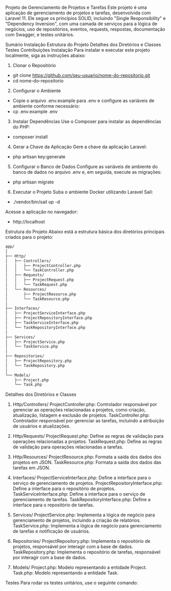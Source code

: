 Projeto de Gerenciamento de Projetos e Tarefas
Este projeto é uma aplicação de gerenciamento de projetos e tarefas, desenvolvida com Laravel 11. Ele segue os princípios SOLID, incluindo "Single Responsibility" e "Dependency Inversion", com uma camada de serviços para a lógica de negócios, uso de repositórios, eventos, requests, respostas, documentação com Swagger, e testes unitários.

Sumário
Instalação
Estrutura do Projeto
Detalhes dos Diretórios e Classes
Testes
Contribuições
Instalação
Para instalar e executar este projeto localmente, siga as instruções abaixo:

1. Clonar o Repositório
- git clone https://github.com/seu-usuario/nome-do-repositorio.git
- cd nome-do-repositorio

2. Configurar o Ambiente
- Copie o arquivo .env.example para .env e configure as variáveis de ambiente conforme necessário:
- cp .env.example .env

3. Instalar Dependências
Use o Composer para instalar as dependências do PHP:
- composer install

4. Gerar a Chave da Aplicação
Gere a chave da aplicação Laravel:
- php artisan key:generate

5. Configurar o Banco de Dados
Configure as variáveis de ambiente do banco de dados no arquivo .env e, em seguida, execute as migrações:
- php artisan migrate

6. Executar o Projeto
Suba o ambiente Docker utilizando Laravel Sail:
- ./vendor/bin/sail up -d

Acesse a aplicação no navegador:
- http://localhost

Estrutura do Projeto
Abaixo está a estrutura básica dos diretórios principais criados para o projeto:
```bash
app/
│
├── Http/
│   ├── Controllers/
│   │   ├── ProjectController.php
│   │   └── TaskController.php
│   ├── Requests/
│   │   ├── ProjectRequest.php
│   │   └── TaskRequest.php
│   └── Resources/
│       ├── ProjectResource.php
│       └── TaskResource.php
│
├── Interfaces/
│   ├── ProjectServiceInterface.php
│   ├── ProjectRepositoryInterface.php
│   ├── TaskServiceInterface.php
│   └── TaskRepositoryInterface.php
│
├── Services/
│   ├── ProjectService.php
│   └── TaskService.php
│
├── Repositories/
│   ├── ProjectRepository.php
│   └── TaskRepository.php
│
└── Models/
    ├── Project.php
    └── Task.php
```

Detalhes dos Diretórios e Classes

1. Http/Controllers/
ProjectController.php: Controlador responsável por gerenciar as operações relacionadas a projetos, como criação, atualização, listagem e exclusão de projetos.
TaskController.php: Controlador responsável por gerenciar as tarefas, incluindo a atribuição de usuários e atualizações.

2. Http/Requests/
ProjectRequest.php: Define as regras de validação para operações relacionadas a projetos.
TaskRequest.php: Define as regras de validação para operações relacionadas a tarefas.

3. Http/Resources/
ProjectResource.php: Formata a saída dos dados dos projetos em JSON.
TaskResource.php: Formata a saída dos dados das tarefas em JSON.

4. Interfaces/
ProjectServiceInterface.php: Define a interface para o serviço de gerenciamento de projetos.
ProjectRepositoryInterface.php: Define a interface para o repositório de projetos.
TaskServiceInterface.php: Define a interface para o serviço de gerenciamento de tarefas.
TaskRepositoryInterface.php: Define a interface para o repositório de tarefas.

5. Services/
ProjectService.php: Implementa a lógica de negócio para gerenciamento de projetos, incluindo a criação de relatórios.
TaskService.php: Implementa a lógica de negócio para gerenciamento de tarefas e notificação de usuários.

6. Repositories/
ProjectRepository.php: Implementa o repositório de projetos, responsável por interagir com a base de dados.
TaskRepository.php: Implementa o repositório de tarefas, responsável por interagir com a base de dados.

7. Models/
Project.php: Modelo representando a entidade Project.
Task.php: Modelo representando a entidade Task.

Testes
Para rodar os testes unitários, use o seguinte comando:
